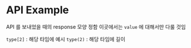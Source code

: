 # API Example

API 를 보내었을 때의 response 모양 정함
이곳에서는 `value` 에 대해서만 다룰 것임

`type[2]` : 해당 타임에 예시
`type(2)` : 해당 타임에 길이
